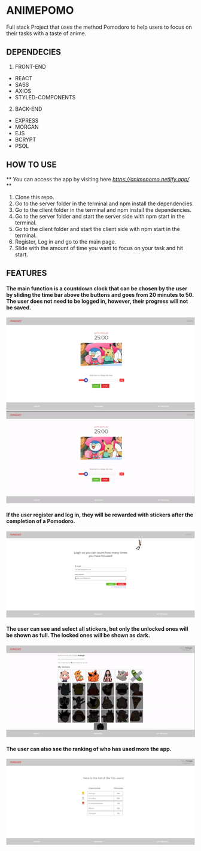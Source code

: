 # ANIMEPOMO

Full stack Project that uses the method Pomodoro to help users to focus on their tasks with a taste of anime.

## DEPENDECIES

1. FRONT-END

- REACT
- SASS
- AXIOS
- STYLED-COMPONENTS

2. BACK-END

- EXPRESS
- MORGAN
- EJS
- BCRYPT
- PSQL

## HOW TO USE

** You can access the app by visiting here *https://animepomo.netlify.app/* **

1. Clone this repo.
2. Go to the server folder in the terminal and npm install the dependencies.
3. Go to the client folder in the terminal and npm install the dependencies.
4. Go to the server folder and start the server side with npm start in the terminal.
5. Go to the client folder and start the client side with npm start in the terminal.
6. Register, Log in and go to the main page.
7. Slide with the amount of time you want to focus on your task and hit start.

## FEATURES

#### The main function is a countdown clock that can be chosen by the user by sliding the time bar above the buttons and goes from 20 minutes to 50. The user does not need to be logged in, however, their progress will not be saved.

!["img showing the main page"](https://github.com/JohnBorges52/PomodoroApp/blob/master/server/public/images/main%20page%20animepomo.jpg)
</br>
!["gif showing the main functionality"](<https://github.com/JohnBorges52/PomodoroApp/blob/master/server/public/images/ezgif.com-gif-maker%20(7).gif>)

#### If the user register and log in, they will be rewarded with stickers after the completion of a Pomodoro.
 
!["img showing the login page"](https://github.com/JohnBorges52/PomodoroApp/blob/master/server/public/images/Screenshot%202022-09-16%20112730.jpg)
  </br>

#### The user can see and select all stickers, but only the unlocked ones will be shown as full. The locked ones will be shown as dark.

!["gif showing the stickers"](<https://github.com/JohnBorges52/PomodoroApp/blob/master/server/public/images/ezgif.com-gif-maker%20(8).gif>)

#### The user can also see the ranking of who has used more the app.

!["img showing the rankling page"](https://github.com/JohnBorges52/PomodoroApp/blob/master/server/public/images/Screenshot%202022-09-16%20113615.jpg)
